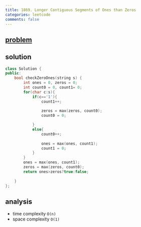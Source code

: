 ```yaml
---
title: 1869. Longer Contiguous Segments of Ones than Zeros
categories: leetcode
comments: false
---
```



## [problem](https://leetcode.com/problems/longer-contiguous-segments-of-ones-than-zeros/)

## solution
```c++
class Solution {
public:
    bool checkZeroOnes(string s) {
        int ones = 0, zeros = 0;
        int count0 = 0, count1= 0;
        for(char c:s){
            if(c=='1'){
                count1++;
                
                zeros = max(zeros, count0);
                count0 = 0;

            }
            else{
                count0++;
                
                ones = max(ones, count1);
                count1 = 0;
            }
        }
        ones = max(ones, count1);
        zeros = max(zeros, count0);
        return ones>zeros?true:false;
        
    }
};

```

## analysis
- time complexity `O(n)`
- space complexity `O(1)`
